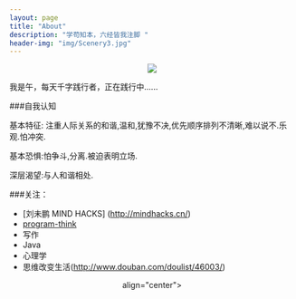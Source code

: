 ```yaml
---
layout: page
title: "About"
description: "学苟知本，六经皆我注脚 "
header-img: "img/Scenery3.jpg"
---
```



<center>
    <p><img src="http://img3.douban.com/view/photo/photo/public/p2271675670.jpg" align="center"></p>
</center>

我是午，每天千字践行者，正在践行中......


###自我认知

基本特征: 注重人际关系的和谐,温和,犹豫不决,优先顺序排列不清晰,难以说不.乐观.怕冲突. 

基本恐惧:怕争斗,分离.被迫表明立场. 

深层渴望:与人和谐相处.


###关注：

- [刘未鹏 MIND HACKS] (http://mindhacks.cn/)
- [program-think](http://program-think.blogspot.com/)
- 写作
- Java
- 心理学
- 思维改变生活(http://www.douban.com/doulist/46003/)





<center>
    <p>align="center"></p>
</center>






